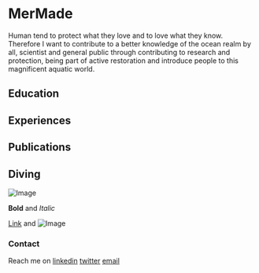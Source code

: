 # MerMade
  Human tend to protect what they love and to love what they know. Therefore I want to contribute to a better knowledge of the ocean realm by all, scientist and general public through contributing to research and protection, being part of active restoration and introduce people to this magnificent aquatic world.
  
## Education

## Experiences

## Publications

## Diving
![Image]("images/freedivingjuju.png")


**Bold** and _Italic_ 

[Link](url) and ![Image](src)

### Contact
Reach me on
[linkedin](https://www.linkedin.com/in/juliette-langlois-838271109/)  [twitter](https://twitter.com/Juliette__L) [email](juliette.a.langlois@gmail.com)
